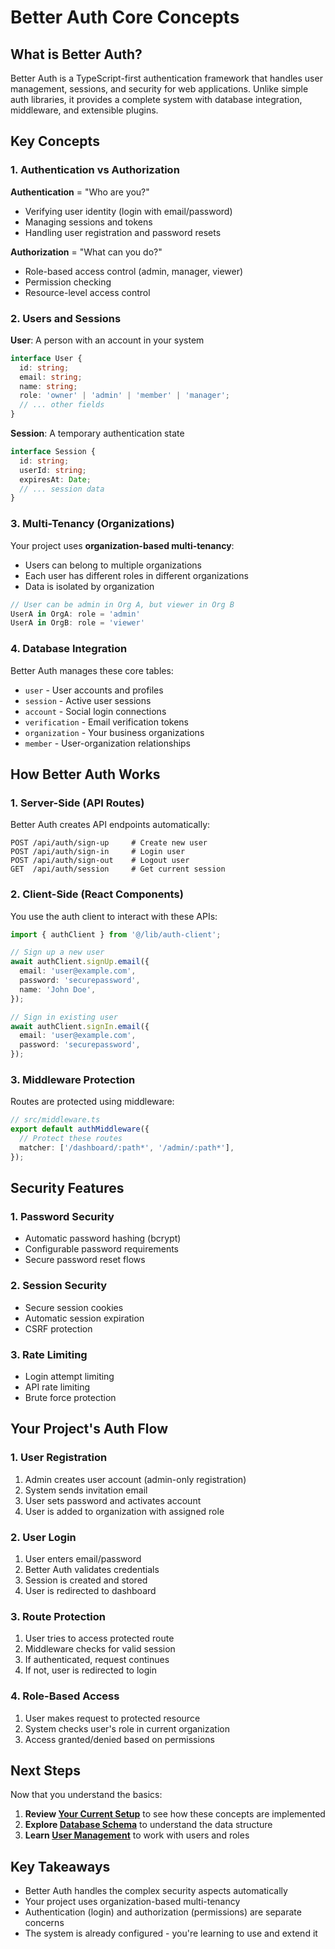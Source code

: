 # Better Auth Core Concepts

## What is Better Auth?

Better Auth is a TypeScript-first authentication framework that handles user management, sessions, and security for web applications. Unlike simple auth libraries, it provides a complete system with database integration, middleware, and extensible plugins.

## Key Concepts

### 1. Authentication vs Authorization

**Authentication** = "Who are you?"

- Verifying user identity (login with email/password)
- Managing sessions and tokens
- Handling user registration and password resets

**Authorization** = "What can you do?"

- Role-based access control (admin, manager, viewer)
- Permission checking
- Resource-level access control

### 2. Users and Sessions

**User**: A person with an account in your system

```typescript
interface User {
  id: string;
  email: string;
  name: string;
  role: 'owner' | 'admin' | 'member' | 'manager';
  // ... other fields
}
```

**Session**: A temporary authentication state

```typescript
interface Session {
  id: string;
  userId: string;
  expiresAt: Date;
  // ... session data
}
```

### 3. Multi-Tenancy (Organizations)

Your project uses **organization-based multi-tenancy**:

- Users can belong to multiple organizations
- Each user has different roles in different organizations
- Data is isolated by organization

```typescript
// User can be admin in Org A, but viewer in Org B
UserA in OrgA: role = 'admin'
UserA in OrgB: role = 'viewer'
```

### 4. Database Integration

Better Auth manages these core tables:

- `user` - User accounts and profiles
- `session` - Active user sessions
- `account` - Social login connections
- `verification` - Email verification tokens
- `organization` - Your business organizations
- `member` - User-organization relationships

## How Better Auth Works

### 1. Server-Side (API Routes)

Better Auth creates API endpoints automatically:

```
POST /api/auth/sign-up     # Create new user
POST /api/auth/sign-in     # Login user
POST /api/auth/sign-out    # Logout user
GET  /api/auth/session     # Get current session
```

### 2. Client-Side (React Components)

You use the auth client to interact with these APIs:

```typescript
import { authClient } from '@/lib/auth-client';

// Sign up a new user
await authClient.signUp.email({
  email: 'user@example.com',
  password: 'securepassword',
  name: 'John Doe',
});

// Sign in existing user
await authClient.signIn.email({
  email: 'user@example.com',
  password: 'securepassword',
});
```

### 3. Middleware Protection

Routes are protected using middleware:

```typescript
// src/middleware.ts
export default authMiddleware({
  // Protect these routes
  matcher: ['/dashboard/:path*', '/admin/:path*'],
});
```

## Security Features

### 1. Password Security

- Automatic password hashing (bcrypt)
- Configurable password requirements
- Secure password reset flows

### 2. Session Security

- Secure session cookies
- Automatic session expiration
- CSRF protection

### 3. Rate Limiting

- Login attempt limiting
- API rate limiting
- Brute force protection

## Your Project's Auth Flow

### 1. User Registration

1. Admin creates user account (admin-only registration)
2. System sends invitation email
3. User sets password and activates account
4. User is added to organization with assigned role

### 2. User Login

1. User enters email/password
2. Better Auth validates credentials
3. Session is created and stored
4. User is redirected to dashboard

### 3. Route Protection

1. User tries to access protected route
2. Middleware checks for valid session
3. If authenticated, request continues
4. If not, user is redirected to login

### 4. Role-Based Access

1. User makes request to protected resource
2. System checks user's role in current organization
3. Access granted/denied based on permissions

## Next Steps

Now that you understand the basics:

1. **Review [Your Current Setup](./02-current-setup.md)** to see how these concepts are implemented
2. **Explore [Database Schema](./03-database-schema.md)** to understand the data structure
3. **Learn [User Management](./04-user-management.md)** to work with users and roles

## Key Takeaways

- Better Auth handles the complex security aspects automatically
- Your project uses organization-based multi-tenancy
- Authentication (login) and authorization (permissions) are separate concerns
- The system is already configured - you're learning to use and extend it
